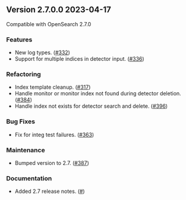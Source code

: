 ## Version 2.7.0.0 2023-04-17

Compatible with OpenSearch 2.7.0

### Features
* New log types. ([#332](https://github.com/opensearch-project/security-analytics/pull/332))
* Support for multiple indices in detector input. ([#336](https://github.com/opensearch-project/security-analytics/pull/336))

### Refactoring
* Index template cleanup. ([#317](https://github.com/opensearch-project/security-analytics/pull/317))
* Handle monitor or monitor index not found during detector deletion. ([#384](https://github.com/opensearch-project/security-analytics/pull/384))
* Handle index not exists for detector search and delete. ([#396](https://github.com/opensearch-project/security-analytics/pull/396))

### Bug Fixes
* Fix for integ test failures. ([#363](https://github.com/opensearch-project/security-analytics/pull/363))

### Maintenance
* Bumped version to 2.7. ([#387](https://github.com/opensearch-project/security-analytics/pull/387))

### Documentation
* Added 2.7 release notes. ([#]())